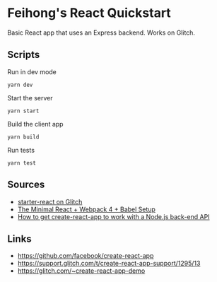 # Feihong's React Quickstart

Basic React app that uses an Express backend. Works on Glitch.

## Scripts

Run in dev mode

    yarn dev

Start the server

    yarn start

Build the client app

    yarn build

Run tests

    yarn test

## Sources

- [starter-react on Glitch](https://glitch.com/~starter-react)
- [The Minimal React + Webpack 4 + Babel Setup](https://www.robinwieruch.de/minimal-react-webpack-babel-setup/)
- [How to get create-react-app to work with a Node.js back-end API](https://medium.freecodecamp.org/how-to-make-create-react-app-work-with-a-node-backend-api-7c5c48acb1b0)

## Links

- https://github.com/facebook/create-react-app
- https://support.glitch.com/t/create-react-app-support/1295/13
- https://glitch.com/~create-react-app-demo
